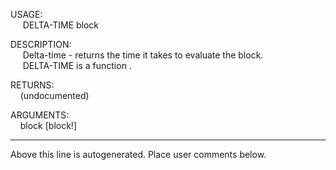 USAGE:  
&nbsp;&nbsp;&nbsp;&nbsp;&nbsp;DELTA-TIME&nbsp;block&nbsp;  
  
DESCRIPTION:  
&nbsp;&nbsp;&nbsp;&nbsp;&nbsp;Delta-time&nbsp;-&nbsp;returns&nbsp;the&nbsp;time&nbsp;it&nbsp;takes&nbsp;to&nbsp;evaluate&nbsp;the&nbsp;block.  
&nbsp;&nbsp;&nbsp;&nbsp;&nbsp;DELTA-TIME&nbsp;is&nbsp;a&nbsp;function&nbsp;.  
  
RETURNS:  
&nbsp;&nbsp;&nbsp;&nbsp;(undocumented)  
  
ARGUMENTS:  
&nbsp;&nbsp;&nbsp;&nbsp;block&nbsp;[block!]  
___
Above this line is autogenerated. Place user comments below.